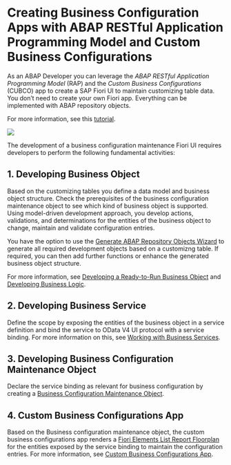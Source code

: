 <!-- loiofa420dd6272b41858a7b31f8dc5090f8 -->

# Creating Business Configuration Apps with ABAP RESTful Application Programming Model and Custom Business Configurations

As an ABAP Developer you can leverage the *ABAP RESTful Application Programming Model* \(RAP\) and the *Custom Business Configurations* \(CUBCO\) app to create a SAP Fiori UI to maintain customizing table data. You don’t need to create your own Fiori app. Everything can be implemented with ABAP repository objects.

For more information, see this [tutorial](https://developers.sap.com/group.abap-env-factory.html).

 ![](images/4b00a83e7bb84eb89e11277139af3ac3.image) 

The development of a business configuration maintenance Fiori UI requires developers to perform the following fundamental activities:



<a name="loiofa420dd6272b41858a7b31f8dc5090f8__section_uhj_sjk_s5b"/>

## 1. Developing Business Object

Based on the customizing tables you define a data model and business object structure. Check the prerequisites of the business configuration maintenance object to see which kind of business object is supported. Using model-driven development approach, you develop actions, validations, and determinations for the entities of the business object to change, maintain and validate configuration entries.

You have the option to use the [Generate ABAP Repository Objects Wizard](https://help.sap.com/docs/BTP/65de2977205c403bbc107264b8eccf4b/047e01c3bcdd4303a60b61364bd5b31d.html) to generate all required development objects based on a customizng table. If required, you can then add further functions or enhance the generated business object structure.

For more information, see [Developing a Ready-to-Run Business Object](https://help.sap.com/docs/BTP/923180ddb98240829d935862025004d6/87fae4292b1e4c88a863377fb3620b47.html) and [Developing Business Logic](https://help.sap.com/docs/BTP/923180ddb98240829d935862025004d6/b77bd60fff914841a9c55d7e7a9b4b27.html).



<a name="loiofa420dd6272b41858a7b31f8dc5090f8__section_r5n_1nk_s5b"/>

## 2. Developing Business Service

Define the scope by exposing the entities of the business object in a service definition and bind the service to OData V4 UI protocol with a service binding. For more information on this, see [Working with Business Services](https://help.sap.com/docs/BTP/f859579898c7494dbe2449bb7f278dcc/275ae38b770e4a15b8ea026d5185e1a3.html?version=Cloud).



<a name="loiofa420dd6272b41858a7b31f8dc5090f8__section_fbx_gnk_s5b"/>

## 3. Developing Business Configuration Maintenance Object

Declare the service binding as relevant for business configuration by creating a [Business Configuration Maintenance Object](business-configuration-maintenance-object-61159c4.md).



<a name="loiofa420dd6272b41858a7b31f8dc5090f8__section_jf3_lnk_s5b"/>

## 4. Custom Business Configurations App

Based on the Business configuration maintenance object, the custom business configurations app renders a [Fiori Elements List Report Floorplan](https://experience.sap.com/fiori-design-web/list-report-floorplan-sap-fiori-element/) for the entities exposed by the service binding to maintain the configuration entries. For more information, see [Custom Business Configurations App](../50-administration-and-ops/custom-business-configurations-app-76384d8.md).

